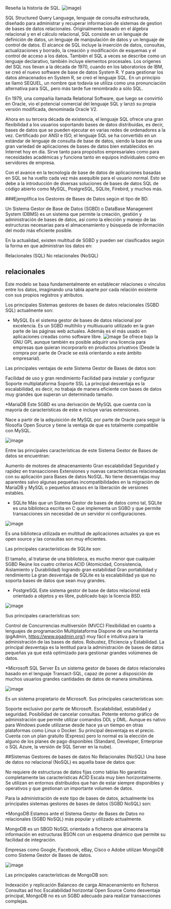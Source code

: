 Reseña la historia de SQL.
![image](https://user-images.githubusercontent.com/103066682/168112565-b9ac4f38-589c-424a-ace7-02f1a0321727.png)}


SQL
Structured Query Language, lenguaje de consulta estructurada, diseñado para administrar y recuperar informacion de sistemas de gestion de bases de datos relacionales.
Originalmente basado en el álgebra relacional y en el cálculo relacional, SQL consiste en un lenguaje de definición de datos, un lenguaje de manipulación de datos y un lenguaje de control de datos. El alcance de SQL incluye la inserción de datos, consultas, actualizaciones y borrado, la creación y modificación de esquemas y el control de acceso a los datos. También el SQL a veces se describe como un lenguaje declarativo, también incluye elementos procesales.
Los orígenes del SQL nos llevan a la década de 1970, cuando en los laboratorios de IBM, se creó el nuevo software de base de datos System R. Y para gestionar los datos almacenados en System R, se creó el lenguaje SQL. En un principio se llamó SEQUEL, un nombre que todavía se utiliza como una pronunciación alternativa para SQL, pero más tarde fue renombrado a sólo SQL.

En 1979, una compañía llamada Relational Software, que luego se convirtió en Oracle, vio el potencial comercial del lenguaje SQL y lanzó su propia versión modificada, denominada Oracle V2.

Ahora en su tercera década de existencia, el lenguaje SQL ofrece una gran flexibilidad a los usuarios soportando bases de datos distribuidas, es decir, bases de datos que se pueden ejecutar en varias redes de ordenadores a la vez. Certificado por ANSI e ISO, el lenguaje SQL se ha convertido en un estándar de lenguaje de consulta de base de datos, siendo la base de una gran variedad de aplicaciones de bases de datos bien establecidos en Internet hoy en día. Sirve tanto para propósitos empresariales como para necesidades académicas y funciona tanto en equipos individuales como en servidores de empresa.

Con el avance en la tecnología de base de datos de aplicaciones basadas en SQL se ha vuelto cada vez más asequible para el usuario normal. Esto se debe a la introducción de diversas soluciones de bases de datos SQL de código abierto como MySQL, PostgreSQL, SQLite, Firebird, y muchos más.  


###Ejemplifica los Gestores de Bases de Datos según el tipo de BD.


Un Sistema Gestor de Base de Datos (SGBD) o DataBase Managenent System (DBMS) es un sistema que permite la creación, gestión y administración de bases de datos, así como la elección y manejo de las estructuras necesarias para el almacenamiento y búsqueda de información del modo más eficiente posible.

En la actualidad, existen multitud de SGBD y pueden ser clasificados según la forma en que administran los datos en:

Relacionales (SQL)
No relacionales (NoSQL)

## relacionales
Este modelo se basa fundamentalmente en establecer relaciones o vínculos entre los datos, imaginando una tabla aparte por cada relación existente con sus propios registros y atributos.

Los principales Sistemas gestores de bases de datos relacionales (SGBD SQL) actualmente son:

* MySQL
Es el sistema gestor de bases de datos relacional por excelencia.
Es un SGBD multihilo y multiusuario utilizado en la gran parte de las páginas web actuales. Además es el más usado en aplicaciones creadas como software libre.
![image](https://user-images.githubusercontent.com/103066682/168115202-5718e4f4-02fb-4b6b-8d24-463194316fb7.png)
Se ofrece bajo la GNU GPL aunque también es posible adquirir una licencia para empresas que quieran incorporarlo en productos privativos (Desde la compra por parte de Oracle se está orientando a este ámbito empresarial).

Las principales ventajas de este Sistema Gestor de Bases de datos son:

Facilidad de uso y gran rendimiento
Facilidad para instalar y configurar
Soporte multiplataforma
Soporte SSL
La principal desventaja es la escalabilidad, es decir, no trabaja de manera eficiente con bases de datos muy grandes que superan un determinado tamaño.

*MariaDB
Este SGBD es una derivación de MySQL que cuenta con la mayoría de características de este e incluye varias extensiones.

Nace a partir de la adquisición de MySQL por parte de Oracle para seguir la filosofía Open Source y tiene la ventaja de que es totalmente compatible con MySQL.

![image](https://user-images.githubusercontent.com/103066682/168115488-f4687c55-0df0-4298-8af0-ef4ba8749e0b.png)

Entre las principales características de este Sistema Gestor de Bases de datos se encuentran:

Aumento de motores de almacenamiento
Gran escalabilidad
Seguridad y rapidez en transacciones
Extensiones y nuevas características relacionadas con su aplicación para Bases de datos NoSQL.
No tiene desventajas muy aparentes salvo algunas pequeñas incompatibilidades en la migración de MariaDB y MySQL o pequeños atrasos en la liberación de versiones estables.

* SQLite
Más que un Sistema Gestor de bases de datos como tal, SQLite es una biblioteca escrita en C que implementa un SGBD y que permite transacciones sin necesidad de un servidor ni configuraciones.

![image](https://user-images.githubusercontent.com/103066682/168115693-70f6eefb-5d16-4ee3-b4ed-13e2dc62fcb8.png)


Es una biblioteca utilizada en multitud de aplicaciones actuales ya que es open source y las consultas son muy eficientes.

Las principales características de SQLite son:

El tamaño, al tratarse de una biblioteca, es mucho menor que cualquier SGBD
Reúne los cuatro criterios ACID (Atomicidad, Consistencia, Aislamiento y Durabilidad) logrando gran estabilidad
Gran portabilidad y rendimiento
La gran desventaja de SQLite es la escalabilidad ya que no soporta bases de datos que sean muy grandes.


* PostgreSQL
Este sistema gestor de base de datos relacional está orientado a objetos y es libre, publicado bajo la licencia BSD.

![image](https://user-images.githubusercontent.com/103066682/168115938-5ffe3089-29db-404b-a295-74992ad7f592.png)

Sus principales características son:

Control de Concurrencias multiversión (MVCC)
Flexibilidad en cuanto a lenguajes de programación
Multiplataforma
Dispone de una herramienta (pgAdmin, https://www.pgadmin.org/) muy fácil e intuitiva para la administración de las bases de datos.
Robustez, Eficiencia y Estabilidad.
La principal desventaja es la lentitud para la administración de bases de datos pequeñas ya que está optimizado para gestionar grandes volúmenes de datos.

*Microsoft SQL Server
Es un sistema gestor de bases de datos relacionales basado en el lenguaje Transact-SQL, capaz de poner a disposición de muchos usuarios grandes cantidades de datos de manera simultánea.

![image](https://user-images.githubusercontent.com/103066682/168116132-a7c7b96f-397c-42e4-8b86-bdb70be159e8.png)



Es un sistema propietario de Microsoft. Sus principales características son:

Soporte exclusivo por parte de Microsoft.
Escalabilidad, estabilidad y seguridad.
Posibilidad de cancelar consultas.
Potente entorno gráfico de administración que permite utilizar comandos DDL y DML.
Aunque es nativo para Windows puede utilizarse desde hace ya un tiempo en otras plataformas como Linux o Docker.
Su principal desventaja es el precio. Cuenta con un plan gratuito (Express) pero lo normal es la elección de alguno de los planes de pago disponibles (Standard, Developer, Enterprise o SQL Azure, la versión de SQL Server en la nube).

##Sistemas Gestores de bases de datos No Relacionales (NoSQL)
Una base de datos no relacional (NoSQL) es aquella base de datos que:

No requiere de estructuras de datos fijas como tablas
No garantiza completamente las características ACID
Escala muy bien horizontalmente.
Se utilizan en entornos distribuidos que han de estar siempre disponibles y operativos y que gestionan un importante volumen de datos.

Para la administración de este tipo de bases de datos, actualmente los principales sistemas gestores de bases de datos (SGBD NoSQL) son:

*MongoDB
Estamos ante el Sistema Gestor de Bases de Datos no relacionales (SGBD NoSQL) más popular y utilizado actualmente.

MongoDB es un SBGD NoSQL orientado a ficheros que almacena la información en estructuras BSON con un esquema dinámico que permite su facilidad de integración.

Empresas como Google, Facebook, eBay, Cisco o Adobe utilizan MongoDB como Sistema Gestor de Bases de datos.

![image](https://user-images.githubusercontent.com/103066682/168116663-3d4dd32d-5a8e-40fd-81bc-1b6f59e9231e.png)

Las principales características de MongoDB son:

Indexación y replicación
Balanceo de carga
Almacenamiento en ficheros
Consultas ad hoc
Escalabilidad horizontal
Open Source
Como desventaja principal, MongoDB no es un SGBD adecuado para realizar transacciones complejas.
